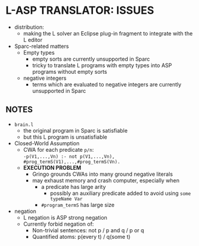 # L-ASP TRANSLATOR: ISSUES
- distribution:
  - making the L solver an Eclipse plug-in fragment to integrate with the L editor
- Sparc-related matters
  - Empty types
    - empty sorts are currently unsupported in Sparc
    - tricky to translate L programs with empty types into ASP programs without empty sorts
  - negative integers
    - terms which are evaluated to negative integers are currently unsupported in Sparc
    
## NOTES
- `brain.l`
  - the original program in Sparc is satisfiable
  - but this L program is unsatisfiable
- Closed-World Assumption
  - CWA for each predicate `p/n`:  
    `-p(V1,...,Vn) :- not p(V1,...,Vn), #prog_termS(V1),...,#prog_termS(Vn).`
  - **EXECUTION PROBLEM**
    - Gringo grounds CWAs into many ground negative literals
    - may exhaust memory and crash computer, especially when
      - a predicate has large arity
        - possibly an auxiliary predicate added to avoid using `some typeName Var`
      - `#program_termS` has large size
- negation
  - L negation is ASP strong negation
  - Currently forbid negation of:
    - Non-trivial sentences: not p / p and q / p or q
    - Quantified atoms: p(every t) / q(some t)
